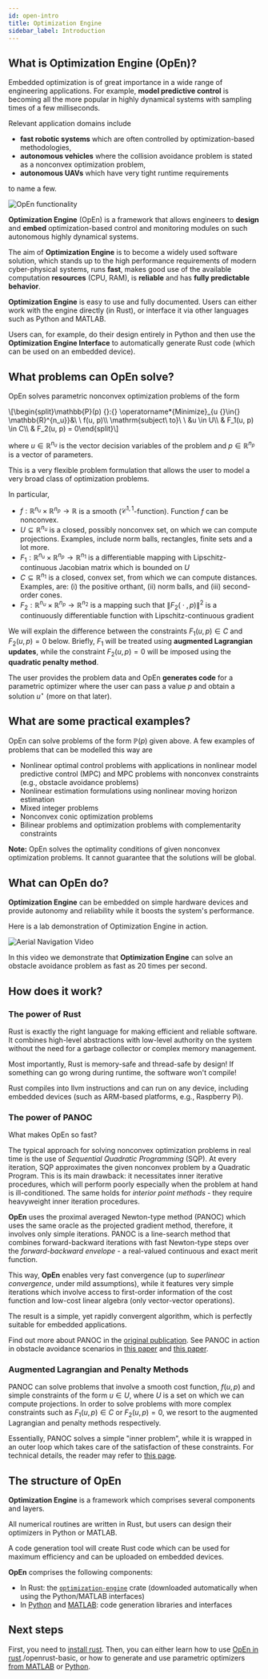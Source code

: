 ```yaml
---
id: open-intro
title: Optimization Engine
sidebar_label: Introduction
---
```


<script type="text/x-mathjax-config">MathJax.Hub.Config({tex2jax: {inlineMath: [['$','$'], ['\\(','\\)']]}});</script>
<script type="text/javascript" src="https://cdn.mathjax.org/mathjax/latest/MathJax.js?config=TeX-AMS-MML_HTMLorMML"></script>

## What is Optimization Engine (OpEn)?

Embedded optimization is of great importance in a wide range of engineering applications. For example, **model predictive control** is becoming all the more popular in highly dynamical systems with sampling times of a few milliseconds. 

Relevant application domains include

- **fast robotic systems** which are often controlled by optimization-based methodologies,
- **autonomous vehicles** where the collision avoidance problem is stated as a nonconvex optimization problem,
- **autonomous UAVs** which have very tight runtime requirements

to name a few.

<img src="/optimization-engine/img/open-functionality.jpg" alt="OpEn functionality" />

**Optimization Engine** (OpEn) is a framework that allows engineers to **design** and **embed** optimization-based control and monitoring modules on such autonomous highly dynamical systems.

The aim of **Optimization Engine** is to become a widely used software solution, which stands up to the high performance requirements of modern cyber-physical systems, runs **fast**, makes good use of the available computation **resources** (CPU, RAM), is **reliable** and has **fully predictable behavior**.

**Optimization Engine** is easy to use and fully documented. Users can either work with the engine directly (in Rust), or interface it via other languages such as Python and MATLAB.

Users can, for example, do their design entirely in Python and then use the **Optimization Engine Interface** to automatically generate Rust code (which can be used on an embedded device).


## What problems can OpEn solve?

OpEn solves parametric nonconvex optimization problems of the form

<div class="math">
\[\begin{split}\mathbb{P}(p) {}:{} \operatorname*{Minimize}_{u {}\in{} \mathbb{R}^{n_u}}&amp;\ \ f(u, p)\\
\mathrm{subject\ to}\ \  &amp;u \in U\\
&amp; F_1(u, p) \in C\\
&amp; F_2(u, p) = 0\end{split}\]</div>

where $u\in\mathbb{R}^{n_u}$ is the vector decision variables of the problem and 
$p\in\mathbb{R}^{n_p}$ is a vector of parameters.

This is a very flexible problem formulation that allows the user to model a very broad 
class of optimization problems.

In particular,
- $f:\mathbb{R}^{n_u}\times\mathbb{R}^{n_p}\to\mathbb{R}$ is a smooth ($\mathcal{C}^{1,1}$-function).
  Function $f$ can be nonconvex.
- $U\subseteq\mathbb{R}^{n_u}$ is a closed, possibly nonconvex set, on which we 
  can compute projections. Examples, include norm balls, rectangles, 
  finite sets and a lot more.
- $F_1:\mathbb{R}^{n_u}\times\mathbb{R}^{n_p}\to\mathbb{R}^{n_1}$ is a differentiable mapping 
  with Lipschitz-continuous Jacobian matrix which is bounded on $U$
- $C\subseteq\mathbb{R}^{n_1}$ is a closed, convex set, from which we can compute 
  distances. Examples, are: (i) the positive orthant, (ii) norm balls, and (iii)
  second-order cones.
- $F_2:\mathbb{R}^{n_u}\times\mathbb{R}^{n_p}\to\mathbb{R}^{n_2}$ is a mapping
  such that $\|F_2({}\cdot{}, p)\|^2$ is a continuously differentiable function 
  with Lipschitz-continuous gradient

We will explain the difference between the constraints $F_1(u, p) \in C$ and 
$F_2(u, p) = 0$ below. Briefly, $F_1$ will be treated using 
**augmented Lagrangian updates**, while the constraint $F_2(u, p) = 0$ will be 
imposed using the **quadratic penalty method**.

The user provides the problem data and OpEn **generates code** for a parametric 
optimizer where the user can pass a value $p$ and obtain a solution $u^\star$
(more on that later).


## What are some practical examples?

OpEn can solve problems of the form $\mathbb{P}(p)$ given above. A few examples
of problems that can be modelled this way are

- Nonlinear optimal control problems with applications in nonlinear model 
  predictive control (MPC) and MPC problems with nonconvex constraints (e.g., 
  obstacle avoidance problems)
- Nonlinear estimation formulations using nonlinear moving horizon estimation
- Mixed integer problems
- Nonconvex conic optimization problems
- Bilinear problems and optimization problems with complementarity constraints


**Note:** OpEn solves the optimality conditions of given nonconvex optimization problems. 
It cannot guarantee that the solutions will be global. 

## What can OpEn do?
**Optimization Engine** can be embedded on simple hardware devices and provide autonomy and reliability while it boosts the system's performance. 

Here is a lab demonstration of Optimization Engine in action. 

![Aerial Navigation Video](/optimization-engine/img/e8f236af8d38.gif)



In this video we demonstrate that **Optimization Engine** can solve an obstacle avoidance problem as fast as 20 times per second.


## How does it work?

### The power of Rust

Rust is exactly the right language for making efficient and reliable software. It combines high-level abstractions with low-level authority on the system without the need for a garbage collector or complex memory management. 

Most importantly, Rust is memory-safe and thread-safe by design! If something can go wrong during runtime, the software won't compile!

Rust compiles into llvm instructions and can run on any device, including embedded devices (such as ARM-based platforms, e.g., Raspberry Pi).


### The power of PANOC
What makes OpEn so fast?

The typical approach for solving nonconvex optimization problems in real time is the use of *Sequential Quadratic Programming* (SQP). At every iteration, SQP approximates the given nonconvex problem by a Quadratic Program. This is its main drawback: it necessitates inner iterative procedures, which will perform poorly especially when the problem at hand is ill-conditioned. The same holds for *interior point methods* - they require heavyweight inner iteration procedures.

**OpEn** uses the proximal averaged Newton-type method (PANOC) which uses the same oracle as the projected gradient method, therefore, it involves only simple iterations. PANOC is a line-search method that combines forward-backward iterations with fast Newton-type steps over the *forward-backward envelope* - a real-valued continuous and exact merit function. 

This way, **OpEn** enables very fast convergence (up to *superlinear convergence*, under mild assumptions), while it features very simple iterations which involve access to first-order information of the cost function and low-cost linear algebra (only vector-vector operations).

The result is a simple, yet rapidly convergent algorithm, which is perfectly suitable for embedded applications.

Find out more about PANOC in the [original publication](https://arxiv.org/pdf/1709.06487.pdf). See PANOC in action in obstacle avoidance scenarios in [this paper](https://core.ac.uk/download/pdf/153430972.pdf) and [this paper](https://arxiv.org/pdf/1812.04755.pdf).


### Augmented Lagrangian and Penalty Methods

PANOC can solve problems that involve a smooth cost function, $f(u,p)$ and simple
constraints of the form $u\in U$, where $U$ is a set on which we can compute
projections. In order to solve problems with more complex constraints such as 
$F_1(u, p)\in C$ or $F_2(u, p) = 0$, we resort to the augmented Lagrangian and 
penalty methods respectively.

Essentially, PANOC solves a simple "inner problem", while it is wrapped in an outer loop
which takes care of the satisfaction of these constraints. For technical details, the 
reader may refer to [this page](./algorithm).




## The structure of OpEn
**Optimization Engine** is a framework which comprises several components and layers.

All numerical routines are written in Rust, but users can design their optimizers in Python or MATLAB.

A code generation tool will create Rust code which can be used for maximum efficiency and can be uploaded on embedded devices.

**OpEn** comprises the following components:

- In Rust: the [`optimization-engine`] crate (downloaded automatically when using the 
  Python/MATLAB interfaces)
- In [Python](./python-interface) and [MATLAB](./matlab-interface): 
  code generation libraries and interfaces 

## Next steps
First, you need to [install rust]. Then, you can either learn how to use [OpEn in rust]./openrust-basic, or how to generate and use parametric optimizers [from MATLAB](./matlab-interface) or [Python](./python-interface).


[`optimization-engine`]: https://crates.io/crates/optimization_engine
[install rust]: ./installation
[OpEn in rust]: ./openrust-basic